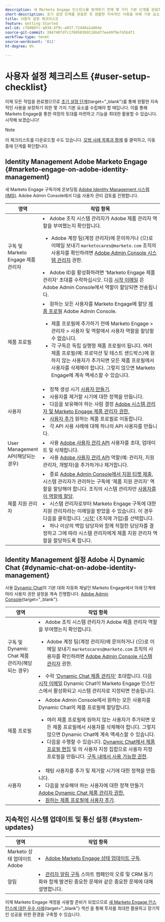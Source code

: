 ```yaml
---
description: 새 Marketo Engage 인스턴스를 탐색하기 전에 몇 가지 기본 단계를 완료하여 계속 사용해야 합니다. 이러한 단계에는 사용자 계정 설정, 지원 관리자 설정 및 지속적인 시스템 업데이트 구독이 포함됩니다.
short-description: 초기 설정 단계를 완료한 후 원활한 지속적인 사용을 위해 기본 요소를 설정하는 방법에 대해 알아보십시오.
title: 사용자 설정 체크리스트
feature: Getting Started
exl-id: c7b068fc-a038-4f9c-a037-72440a1a864e
source-git-commit: 384740fdfc1f6950369116bd77ee49f9e745bdf1
workflow-type: tm+mt
source-wordcount: '811'
ht-degree: 0%

---
```


# 사용자 설정 체크리스트 {#user-setup-checklist}

이제 모든 작업을 완료했으므로 [초기 설정 단계](/help/marketo/getting-started/initial-setup/setup-steps.md){target="_blank"}를 통해 원활한 지속적인 사용을 보장하기 위한 몇 가지 기본 요소를 수립해야 할 때입니다. 이를 통해 Marketo Engage을 통한 여정의 토대를 마련하고 기능을 최대한 활용할 수 있습니다. 시작해 보겠습니다!

>[!NOTE]
>
>이 체크리스트를 다운로드할 수도 있습니다. [모범 사례 목록과 함께](/help/marketo/getting-started/implementing-a-new-marketo-engage-instance/assets/adobe-marketo-engage-new-instance-admin-checklist.xlsx) 를 클릭하고, 이동 중에 단계를 확인합니다.

## Identity Management Adobe Marketo Engage {#marketo-engage-on-adobe-identity-management}

새 Marketo Engage 구독이에 온보딩됨 [Adobe Identity Management 시스템(IMS)](https://experienceleague.adobe.com/docs/marketo/using/product-docs/administration/marketo-with-adobe-identity/adobe-identity-management-overview.html). Adobe Admin Console에서 다음 사용자 관리 검토를 진행합니다.

<table>
<thead>
  <tr>
    <th style="width:20%">영역</th>
    <th style="width:80%">작업 항목</th>
  </tr>
</thead>
<tbody>
  <tr>
    <td>구독 및 Marketo Engage 제품 관리자</td>
    <td><li>Adobe 조직 시스템 관리자가 Adobe 제품 관리자 역할을 부여했는지 확인합니다.</li> 
    <ul>
    <li>Adobe 계정 팀(계정 관리자)에 문의하거나 (으)로 이메일 보내기 <code>marketocares@marketo.com</code> 조직의 사용자를 확인하려면 <a href="https://experienceleague.adobe.com/docs/marketo/using/product-docs/administration/marketo-with-adobe-identity/adobe-identity-management-overview.html">Adobe Admin Console 시스템 관리자</a> 권한.</li></ul>
    <li>Adobe ID을 활성화하려면 'Marketo Engage 제품 관리자' 초대를 수락하십시오. 다음 <a href="https://experienceleague.adobe.com/docs/marketo/using/product-docs/administration/marketo-with-adobe-identity/admin-setup.html?lang=en#create-a-product-profile">시작 이메일</a> 은 Adobe Admin Console에서 역할이 할당되면 전송됩니다.</li></td>
  </tr>
  <tr>
    <td>제품 프로필</td>
    <td><li>원하는 모든 사용자를 Marketo Engage에 할당 <a href="https://experienceleague.adobe.com/en/docs/marketo/using/product-docs/administration/marketo-with-adobe-identity/admin-setup#create-a-product-profile">제품 프로필</a> Adobe Admin Console.</li>
    <ul>
    <li>제품 프로필에 추가하기 전에 Marketo Engage &gt; 관리자 &gt; 사용자 및 역할에서 사용자 역할을 할당할 수 없습니다.</li>
    <li>각 구독은 독립 실행형 제품 프로필이 됩니다. 여러 제품 프로필(예: 프로덕션 및 테스트 샌드박스)에 원하지 않는 사용자가 추가되면 모든 제품 프로필에서 사용자를 삭제해야 합니다. 그렇지 않으면 Marketo Engage에 계속 액세스할 수 있습니다.</li></ul></td>
  </tr>
  <tr>
    <td>사용자</td>
    <td><li>정책 생성 시기 <a href="https://experienceleague.adobe.com/docs/marketo/using/product-docs/administration/marketo-with-adobe-identity/add-or-remove-a-user.html">사용자 만들기</a>.</li> <li>사용자를 제거할 시기에 대한 정책을 만듭니다.</li>
    <li>다음을 보유해야 하는 사람 결정 <a href="https://experienceleague.adobe.com/docs/marketo/using/product-docs/administration/marketo-with-adobe-identity/adobe-identity-management-overview.html">Adobe 시스템 관리자 및 Marketo Engage 제품 관리자 권한.</a> <li><a href="https://experienceleague.adobe.com/en/docs/marketo/using/product-docs/administration/marketo-with-adobe-identity/add-or-remove-a-user">사용자 추가</a> 원하는 제품 프로필로 이동합니다.</li>
    <li>각 API 사용 사례에 대해 하나의 API 사용자를 만듭니다.</li></td>
  </tr>
  <tr>
    <td>User Management API(해당되는 경우)</td>
    <td><li>사용 <a href="https://www.adobe.io/apis/experienceplatform/umapi-new.html">Adobe 사용자 관리 API</a> 사용자를 초대, 업데이트 및 삭제합니다.</li>
    <li>사용 <a href="https://developer.adobe.com/umapi/">Adobe 사용자 관리 API</a> 역할(예: 관리자, 지원 관리자, 개발자)을 추가하거나 제거합니다.</li>
    </td>
  </tr>
  <tr>
    <td>제품 지원 관리자</td>
    <td><li>종료 <a href="https://experienceleague.adobe.com/docs/customer-one/using/home.html#create-a-support-ticket-with-admin-console">Adobe Admin Console에서 지원 티켓 제출</a>, 시스템 관리자가 관리하는 구독에 '제품 지원 관리자' 역할을 할당해야 합니다. 조직의 시스템 관리자만 <a href="https://experienceleague.adobe.com/docs/customer-one/using/home.html#assign-the-support-admin-role">사용자를 이 역할에 할당</a>.</li>
    <li>시스템 관리자로부터 Marketo Engage 구독에 대한 지원 관리자라는 이메일을 받았을 수 있습니다. 이 경우 다음을 클릭합니다. <a href="https://experienceleague.adobe.com/en/docs/customer-one/using/home#assign-the-support-admin-role">'시작'</a> (조직에 가입)를 선택합니다.</li>
    <li>하나 이상의 백업 담당자와 함께 적절한 담당자를 결정하고 그에 따라 시스템 관리자에게 제품 지원 관리자 역할을 할당하도록 합니다.</li></td>
  </tr>
</tbody>
</table>

## Identity Management 설정 Adobe 시 Dynamic Chat {#dynamic-chat-on-adobe-identity-management}

사용 [Dynamic Chat](https://experienceleague.adobe.com/docs/marketo/using/product-docs/demand-generation/dynamic-chat/dynamic-chat-overview.html)의 기본 대화 자동화 채널인 Marketo Engage에서 아래 단계에 따라 사용자 권한 설정을 계속 진행합니다. [Adobe Admin Console](https://adminconsole.adobe.com/){target="_blank"}.

<table>
<thead>
  <tr>
    <th style="width:20%">영역</th>
    <th style="width:80%">작업 항목</th>
  </tr>
</thead>
<tbody>
  <tr>
    <td>구독 및 Dynamic Chat 제품 관리자(해당되는 경우)</td>
    <td><li>Adobe 조직 시스템 관리자가 Adobe 제품 관리자 역할을 부여했는지 확인합니다.</li> 
    <ul><li>Adobe 계정 팀(계정 관리자)에 문의하거나 (으)로 이메일 보내기 <code>marketocares@marketo.com</code> 조직의 사용자를 확인하려면 <a href="https://experienceleague.adobe.com/docs/marketo/using/product-docs/administration/marketo-with-adobe-identity/adobe-identity-management-overview.html">Adobe Admin Console 시스템 관리자</a> 권한.</li></ul>
    <li>수락 <a href="https://experienceleague.adobe.com/docs/marketo/using/product-docs/demand-generation/dynamic-chat/setup-and-configuration/initial-setup.html">'Dynamic Chat 제품 관리자'</a> 초대합니다. 다음 <a href="https://experienceleague.adobe.com/docs/marketo/using/product-docs/demand-generation/dynamic-chat/setup-and-configuration/initial-setup.html">시작 이메일</a> Dynamic Chat이 Marketo Engage 인스턴스에서 활성화되고 시스템 관리자로 지정되면 전송됩니다.</li></td>
  </tr>
  <tr>
    <td>제품 프로필</td>
    <td><li>Adobe Admin Console에서 원하는 모든 사용자를 Dynamic Chat의 제품 프로필에 할당합니다.</li> 
    <ul>
    <li>여러 제품 프로필에 원하지 않는 사용자가 추가되면 모든 제품 프로필에서 사용자를 삭제해야 합니다. 그렇지 않으면 Dynamic Chat에 계속 액세스할 수 있습니다.</li>
    <li>다음을 수행할 수 있습니다. <a href="https://experienceleague.adobe.com/en/docs/marketo/using/product-docs/demand-generation/dynamic-chat/setup-and-configuration/permissions#edit-existing-permissions">Dynamic Chat에서 제품 프로필 편집</a> 및 의 사용자 지정 집합으로 사용자 지정 프로필을 만듭니다. <a href="https://experienceleague.adobe.com/en/docs/marketo/using/product-docs/demand-generation/dynamic-chat/setup-and-configuration/permissions#list-of-permissions">구독 내에서 사용 가능한 권한</a>.</li></td>
  </tr>
  <tr>
    <td>사용자</td>
    <td><li>채팅 사용자를 추가 및 제거할 시기에 대한 정책을 만듭니다.</li>
    <li>다음을 보유해야 하는 사용자에 대한 정책 만들기 <a href="https://experienceleague.adobe.com/en/docs/marketo/using/product-docs/demand-generation/dynamic-chat/setup-and-configuration/initial-setup#access-admin-console">Adobe Dynamic Chat 제품 관리자 권한.</a></li>
    <li><a href="https://experienceleague.adobe.com/en/docs/marketo/using/product-docs/demand-generation/dynamic-chat/setup-and-configuration/add-or-remove-chat-users#add-a-chat-user">원하는 제품 프로필에 사용자 추가</a>.</li></td>
  </tr>
</tbody>
</table>

## 지속적인 시스템 업데이트 및 통신 설정 {#system-updates}

<table>
<thead>
  <tr>
    <th style="width:20%">영역</th>
    <th style="width:80%">작업 항목</th>
  </tr>
</thead>
<tbody>
  <tr>
    <td>Marketo 상태 업데이트 Adobe</td>
    <td><li><a href="https://status.adobe.com/cloud/experience_cloud">Adobe Marketo Engage 상태 업데이트 구독</a>.</li></td>
  </tr>
  <tr>
    <td>알림</td>
    <td><li><a href="https://experienceleague.adobe.com/en/docs/marketo/using/product-docs/core-marketo-concepts/miscellaneous/understanding-notifications#subscribe-to-notifications">관리자 알림 구독</a> 스마트 캠페인의 오류 및 CRM 동기화와 함께 발견된 중요한 문제와 같은 중요한 문제에 대해 설명합니다.</li></td>
  </tr>
</tbody>
</table>

<p>

이제 Marketo Engage 계정을 사용할 준비가 되었으므로 [새 Marketo Engage 인스턴스에 대한 우수 사례](/help/marketo/getting-started/implementing-a-new-marketo-engage-instance/where-to-start.md){target="_blank"} 섹션 을 통해 투자를 최대한 활용하고 장기적인 성공을 위한 환경을 구축할 수 있습니다.
